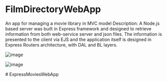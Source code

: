 ﻿# FilmDirectoryWebApp
 
An app for managing a movie library in MVC model
Description: 
A Node.js based server was built in Express framework and designed to retrieve information from both web-service server and json files. 
The information is presented to the client via EJS and the application itself is designed in Express Routers architecture, with DAL and BL layers.

![image](https://user-images.githubusercontent.com/68274794/98711801-23547d80-238e-11eb-8343-772747b65a83.png)

 
 ![image](https://user-images.githubusercontent.com/68274794/98711579-d2448980-238d-11eb-8aad-e5b5e0b3b340.png)

#   E x p r e s s M o v i e s W e b A p p  
 